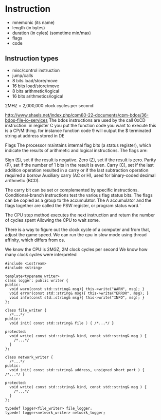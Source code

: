 # Instruction
* mnemonic (its name)
* length (in bytes)
* duration (in cyles) (sometime min/max)
* flags
* code

## Instruction types
* misc/control instruction
* jump/calls
* 8 bits load/store/move
* 16 bits load/store/move
* 8 bits arithmetic/logical
* 16 bits arithmetics/logical

2MHZ = 2,000,000 clock cycles per second


http://www.shaels.net/index.php/cpm80-22-documents/cpm-bdos/36-bdos-file-io-services
The bdos instructions are used by the call 0xCD instruction.
in register C you put the function code you want to execute
this is a CP/M thing.   for instance function code 9 will output the $ terminated string at address stored in DE

Flags
The processor maintains internal flag bits (a status register), which indicate the results of arithmetic and logical instructions. The flags are:

Sign (S), set if the result is negative.
Zero (Z), set if the result is zero.
Parity (P), set if the number of 1 bits in the result is even.
Carry (C), set if the last addition operation resulted in a carry or if the last subtraction operation required a borrow
Auxiliary carry (AC or H), used for binary-coded decimal arithmetic (BCD).

The carry bit can be set or complemented by specific instructions. Conditional-branch instructions test the various flag status bits. The flags can be copied as a group to the accumulator. The A accumulator and the flags together are called the PSW register, or program status word.`


The CPU step method executes the next instruction and return the number of cycles spent
Allowing the CPU to wait some.

There is a way to figure out the clock cycle of a computer and from that, adjust the game speed.  We can run the cpu in slow mode using thread affinity, which differs from os.

We know the CPU is 2MGZ, 2M clock cycles per second
We know how many clock cycles were interpreted

```
#include <iostream>
#include <string>

template<typename writer>
class logger: public writer {
public:
  void warn(const std::string& msg){ this->write("WARN", msg); }
  void error(const std::string& msg){ this->write("ERROR", msg); }
  void info(const std::string& msg){ this->write("INFO", msg); }
};

class file_writer {
  /*...*/
public:
  void init( const std::string& file ) { /*...*/ }

protected:
  void write( const std::string& kind, const std::string& msg ) {
    /*...*/
  }
};

class network_writer {
  /*...*/
public:
  void init( const std::string& address, unsigned short port ) { /*...*/ }

protected:
  void write( const std::string& kind, const std::string& msg ) {
    /*...*/
  }
};

typedef logger<file_writer> file_logger;
typedef logger<network_writer> network_logger;
```